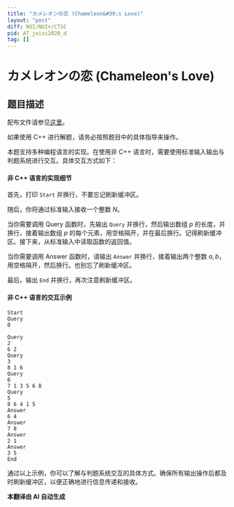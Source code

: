 ```yaml
---
title: "カメレオンの恋 (Chameleon&#39;s Love)"
layout: "post"
diff: NOI/NOI+/CTSC
pid: AT_joisc2020_d
tag: []
---
```


# カメレオンの恋 (Chameleon&#39;s Love)

## 题目描述

配布文件请参见[这里](https://www.ioi-jp.org/camp/2020/2020-sp-tasks/index.html)。

如果使用 C++ 进行解题，请务必按照题目中的具体指导来操作。

本题支持多种编程语言的实现。在使用非 C++ 语言时，需要使用标准输入输出与判题系统进行交互。具体交互方式如下：

#### 非 C++ 语言的实现细节

首先，打印 `Start` 并换行，不要忘记刷新缓冲区。

随后，你将通过标准输入接收一个整数 $N$。

当你需要调用 Query 函数时，先输出 `Query` 并换行，然后输出数组 $p$ 的长度，并换行，接着输出数组 $p$ 的每个元素，用空格隔开，并在最后换行。记得刷新缓冲区。接下来，从标准输入中读取函数的返回值。

当你需要调用 Answer 函数时，请输出 `Answer` 并换行，接着输出两个整数 $a, b$，用空格隔开，然后换行。也别忘了刷新缓冲区。

最后，输出 `End` 并换行，再次注意刷新缓冲区。

#### 非 C++ 语言的交互示例

```
Start
Query
0

Query
2
6 2
Query
3
8 1 6
Query
6
7 1 3 5 6 8
Query
5
8 6 4 1 5
Answer
6 4
Answer
7 8
Answer
2 1
Answer
3 5
End
```

通过以上示例，你可以了解与判题系统交互的具体方式。确保所有输出操作后都及时刷新缓冲区，以便正确地进行信息传递和接收。

 **本翻译由 AI 自动生成**

